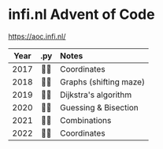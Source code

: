 # infi.nl Advent of Code
https://aoc.infi.nl/

|Year|.py|Notes|
|:--:|:--:|:---|
|2017|🎅🎅|Coordinates|
|2018|🎅🎅|Graphs (shifting maze)|
|2019|🎅🎅|Dijkstra's algorithm|
|2020|🎅🎅|Guessing & Bisection|
|2021|🎅🎅|Combinations|
|2022|🎅🎅|Coordinates|
